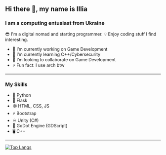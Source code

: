 ## Hi there 👋, my name is Illia
### I am a computing entusiast from Ukraine
😎 I'm a digital nomad and starting programmer. 💡 Enjoy coding stuff I find interesting.

- 🔭 I’m currently working on Game Development
- 🌱 I’m currently learning C++/Cybersecurity
- 👯 I’m looking to collaborate on Game Development
- ⚡ Fun fact: I use arch btw
---
### My Skills
- 🐍 Python
- 📯 Flask
- 🕸️ HTML, CSS, JS
- ⚡ Bootstrap
- ♾️ Unity (C#)
- 🤖 GoDot Engine (GDScript)
- 🖥️ C++
---
[![Top Langs](https://github-readme-stats.vercel.app/api/top-langs/?username=def1de&theme=synthwave)](https://github.com/anuraghazra/github-readme-stats)
